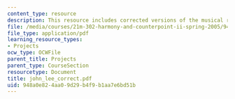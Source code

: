 ```yaml
---
content_type: resource
description: This resource includes corrected versions of the musical rhythms.
file: /media/courses/21m-302-harmony-and-counterpoint-ii-spring-2005/948a0e824aa09d29b4f9b1aa7e6bd51b_john_lee_correct.pdf
file_type: application/pdf
learning_resource_types:
- Projects
ocw_type: OCWFile
parent_title: Projects
parent_type: CourseSection
resourcetype: Document
title: john_lee_correct.pdf
uid: 948a0e82-4aa0-9d29-b4f9-b1aa7e6bd51b
---
```

